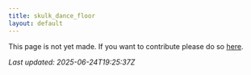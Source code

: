 ```yaml
---
title: skulk_dance_floor
layout: default
---
```


This page is not yet made. If you want to contribute please do so [here](https://github.com/CrazyH2/Bigstone/blob/wiki/components/skulk_dance_floor.md).

_Last updated: 2025-06-24T19:25:37Z_
